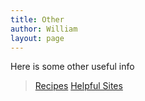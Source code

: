```yaml
---
title: Other
author: William
layout: page
---
```


Here is some other useful info 

>[Recipes](/other/recipes)
>[Helpful Sites](/other/sites)